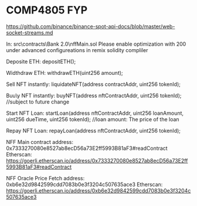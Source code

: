 # COMP4805 FYP

https://github.com/binance/binance-spot-api-docs/blob/master/web-socket-streams.md

In: src\contracts\Bank 2.0\nffMain.sol
Please enable optimization with 200 under advanced configureations in remix solidity compliler

Deposite ETH: depositETH();

Widthdraw ETH: withdrawETH(uint256 amount);

Sell NFT instantly: liquidateNFT(address contractAddr, uint256 tokenId);

Buu\y NFT instantly: buyNFT(address nftContractAddr, uint256 tokenId); //subject to future change

Start NFT Loan: startLoan(address nftContractAddr, uint256 loanAmount, uint256 dueTime, uint256 tokenId); //loan amount: The price of the loan

Repay NFT Loan: repayLoan(address nftContractAddr, uint256 tokenId);

NFF Main contract address: 0x7333270080e8527ab8ecD56a73E2ff5993B81aF3#readContract
Etherscan: https://goerli.etherscan.io/address/0x7333270080e8527ab8ecD56a73E2ff5993B81aF3#readContract

NFF Oracle Price Fetch address: 0xb6e32d9842599cdd7083b0e3f3204c507635ace3
Etherscan: https://goerli.etherscan.io/address/0xb6e32d9842599cdd7083b0e3f3204c507635ace3
